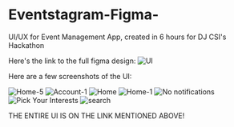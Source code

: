 # Eventstagram-Figma-
UI/UX for Event Management App, created in 6 hours for DJ CSI's Hackathon

Here's the link to the full figma design: ![UI](https://www.figma.com/file/R5KFcXCBzoVFlMsR083zrq/Evenstagram!?node-id=323%3A335&t=1x8Estq5DWGhYJJn-1) 

Here are a few screenshots of the UI:

![Home-5](https://user-images.githubusercontent.com/102239680/231598120-d846af21-f5bd-4dc1-a9e0-d74d39e74c5b.jpg)
![Account-1](https://user-images.githubusercontent.com/102239680/231598206-3a5780b2-2a7b-45ca-9a84-508648533b33.jpg)
![Home](https://user-images.githubusercontent.com/102239680/231598274-5f1f91d7-9a6c-4434-b42f-0b8a0078744f.jpg)
![Home-1](https://user-images.githubusercontent.com/102239680/231598295-aa9b0137-07d3-48ce-b3c4-4437776fbcaa.jpg)
![No notifications](https://user-images.githubusercontent.com/102239680/231598362-08b1981e-e1a3-4b02-8798-8b03d1f26407.jpg)
![Pick Your Interests](https://user-images.githubusercontent.com/102239680/231598396-4c9d32b9-615b-4085-a5e6-c273c0caef01.jpg)
![search](https://user-images.githubusercontent.com/102239680/231598424-04c9d74b-7afb-4d86-91d9-35a6b3050e14.jpg)

THE ENTIRE UI IS ON THE LINK MENTIONED ABOVE!

